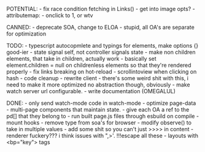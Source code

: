 POTENTIAL:
    - fix race condition fetching in Links()
    - get into image opts?
    - attributemap:
        - onclick to 1, or wtv

CANNED: 
    - deprecate SOA, change to ELOA
        - stupid, all OA's are separate for optimization

TODO:
    - typescript autocopmlete and typings for elements, make options {} good-ier
    - state signal self, not controller signals state
    - make non children elements, that take in children, actually work
        - basically set element.children = null on childrenless elements so that they're rendered properly
    - fix links breaking on hot-reload
    - scrollintoview when clicking on hash
    - code cleanup
    - rewrite client
        - there's some weird shit with this, i need to make it more optimized
          no abstraction though, obviously
    - make watch server url configurable.
    - write documentation (OMEGALUL)

DONE: 
    - only send watch-mode code in watch-mode
    - optimize page-data
    - multi-page components that maintain state.
    - give each OA a ref to the pd[] that they belong to
    - run built page.js files through esbuild on compile
    - mount hooks
    - remove type from soa's for browser
    - modify observe() to take in multiple values
    - add some shit so you can't just >>>> in content
    - renderer fuckery??? i think issues with ",>'. !!!escape all these
    - layouts with <bp="key"> tags

